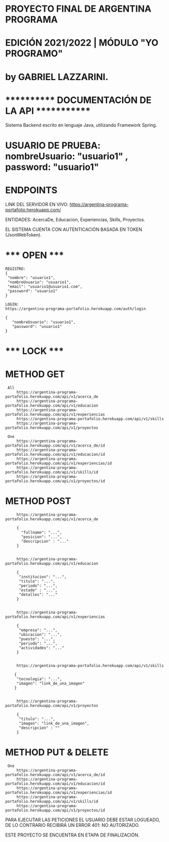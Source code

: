 # PROYECTO FINAL DE ARGENTINA PROGRAMA 
# EDICIÓN 2021/2022 | MÓDULO "YO PROGRAMO" 
# by GABRIEL LAZZARINI.

# **********   DOCUMENTACIÓN DE LA API    ***********
 
 Sistema Backend escrito en lenguaje Java, utilizando Framework Spring.
 
 # USUARIO DE PRUEBA: nombreUsuario: "usuario1" , password: "usuario1"
 
 # ENDPOINTS
 LINK DEL SERVIDOR EN VIVO: https://argentina-programa-portafolio.herokuapp.com/
 
 ENTIDADES: AcercaDe, Educacion, Experiencias, Skills, Proyectos.
 
 EL SISTEMA CUENTA CON AUTENTICACIÓN BASADA EN TOKEN (JsonWebToken).
 
 #  *** OPEN ***
    REGISTRO: 
    {
     "nombre": "usuario1", 
     "nombreUsuario": "usuario1", 
     "email": "usuario1@usuario1.com",
     "password": "usuario1"
    }
    
    LOGIN:
    https://argentina-programa-portafolio.herokuapp.com/auth/login
    
    { 
       "nombreUsuario": "usuario1",
       "password": "usuario1"
    }
 
 # *** LOCK ***
 
   # METHOD GET 
     All
         https://argentina-programa-portafolio.herokuapp.com/api/v1/acerca_de
         https://argentina-programa-portafolio.herokuapp.com/api/v1/educacion
         https://argentina-programa-portafolio.herokuapp.com/api/v1/experiencias
         https://argentina-programa-portafolio.herokuapp.com/api/v1/skills
         https://argentina-programa-portafolio.herokuapp.com/api/v1/proyectos

     One
         https://argentina-programa-portafolio.herokuapp.com/api/v1/acerca_de/id
         https://argentina-programa-portafolio.herokuapp.com/api/v1/educacion/id
         https://argentina-programa-portafolio.herokuapp.com/api/v1/experiencias/id
         https://argentina-programa-portafolio.herokuapp.com/api/v1/skills/id
         https://argentina-programa-portafolio.herokuapp.com/api/v1/proyectos/id
         
   # METHOD POST
     
         https://argentina-programa-portafolio.herokuapp.com/api/v1/acerca_de
         
         {
           "fullname": "...",
           "posicion": "...",
           "descripcion" : "..."
         }
     
         
         https://argentina-programa-portafolio.herokuapp.com/api/v1/educacion
         
         {
          "institucion": "...",
          "titulo": "...",
          "periodo": "...", 
          "estado" : "...",
          "detalles": "..."
         }
         
         
         https://argentina-programa-portafolio.herokuapp.com/api/v1/experiencias
         
         {
          "empresa": "...",
          "ubicacion": "...",
          "puesto": "...",
          "periodo": "...",
          "actividades": "..."
         }
         
         
         https://argentina-programa-portafolio.herokuapp.com/api/v1/skills
         
        {
         "tecnologia": "...",
         "imagen": "link_de_una_imagen"
        }
         
         
         https://argentina-programa-portafolio.herokuapp.com/api/v1/proyectos
         
         {
          "titulo": "...",
          "imagen": "link_de_una_imagen",
          "descripcion" : ""
         }
         
         

   
   # METHOD PUT & DELETE
     One
         https://argentina-programa-portafolio.herokuapp.com/api/v1/acerca_de/id
         https://argentina-programa-portafolio.herokuapp.com/api/v1/educacion/id
         https://argentina-programa-portafolio.herokuapp.com/api/v1/experiencias/id
         https://argentina-programa-portafolio.herokuapp.com/api/v1/skills/id
         https://argentina-programa-portafolio.herokuapp.com/api/v1/proyectos/id
   
 
 
    
  PARA EJECUTAR LAS PETICIONES EL USUARIO DEBE ESTAR LOGUEADO, 
  DE LO CONTRARIO RECIBIRÁ UN ERROR 401: NO AUTORIZADO.
  
  ESTE PROYECTO SE ENCUENTRA EN ETAPA DE FINALIZACIÓN.

  
  
 
 
